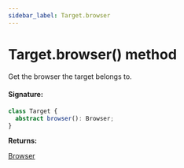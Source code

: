 ```yaml
---
sidebar_label: Target.browser
---
```


# Target.browser() method

Get the browser the target belongs to.

#### Signature:

```typescript
class Target {
  abstract browser(): Browser;
}
```

**Returns:**

[Browser](./puppeteer.browser.md)
